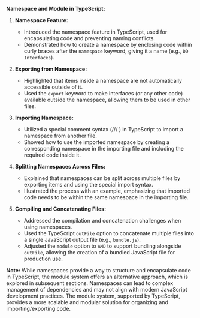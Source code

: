 **Namespace and Module in TypeScript:**

1. **Namespace Feature:**

   - Introduced the namespace feature in TypeScript, used for encapsulating code and preventing naming conflicts.
   - Demonstrated how to create a namespace by enclosing code within curly braces after the `namespace` keyword, giving it a name (e.g., `DD Interfaces`).

2. **Exporting from Namespace:**

   - Highlighted that items inside a namespace are not automatically accessible outside of it.
   - Used the `export` keyword to make interfaces (or any other code) available outside the namespace, allowing them to be used in other files.

3. **Importing Namespace:**

   - Utilized a special comment syntax (/// <reference path="..."/>) in TypeScript to import a namespace from another file.
   - Showed how to use the imported namespace by creating a corresponding namespace in the importing file and including the required code inside it.

4. **Splitting Namespaces Across Files:**

   - Explained that namespaces can be split across multiple files by exporting items and using the special import syntax.
   - Illustrated the process with an example, emphasizing that imported code needs to be within the same namespace in the importing file.

5. **Compiling and Concatenating Files:**
   - Addressed the compilation and concatenation challenges when using namespaces.
   - Used the TypeScript `outFile` option to concatenate multiple files into a single JavaScript output file (e.g., `bundle.js`).
   - Adjusted the `module` option to `AMD` to support bundling alongside `outFile`, allowing the creation of a bundled JavaScript file for production use.

**Note:** While namespaces provide a way to structure and encapsulate code in TypeScript, the module system offers an alternative approach, which is explored in subsequent sections. Namespaces can lead to complex management of dependencies and may not align with modern JavaScript development practices. The module system, supported by TypeScript, provides a more scalable and modular solution for organizing and importing/exporting code.
